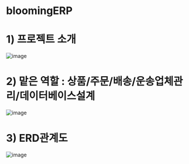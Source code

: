 # bloomingERP
# 1) 프로젝트 소개
![image](https://user-images.githubusercontent.com/60565941/97485834-f96a8680-199d-11eb-92fb-5b663b073e16.png)
# 2) 맡은 역할 : 상품/주문/배송/운송업체관리/데이터베이스설계
![image](https://user-images.githubusercontent.com/60565941/97485866-08513900-199e-11eb-9c2b-5007c2a96074.png)
# 3) ERD관계도
![image](https://user-images.githubusercontent.com/60565941/97485882-10a97400-199e-11eb-8376-7c52cc494374.png)
